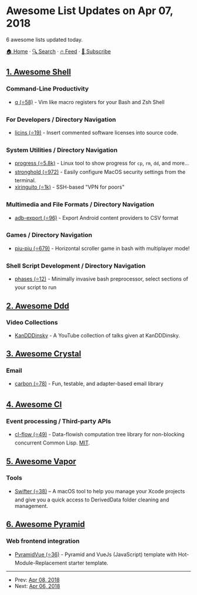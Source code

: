 # Awesome List Updates on Apr 07, 2018

6 awesome lists updated today.

[🏠 Home](/README.md) · [🔍 Search](https://www.trackawesomelist.com/search/) · [🔥 Feed](https://www.trackawesomelist.com/rss.xml) · [📮 Subscribe](https://trackawesomelist.us17.list-manage.com/subscribe?u=d2f0117aa829c83a63ec63c2f&id=36a103854c)



## [1. Awesome Shell](/content/alebcay/awesome-shell/README.md)

### Command-Line Productivity

*   [q (⭐58)](https://github.com/cal2195/q) - Vim like macro registers for your Bash and Zsh Shell

### For Developers / Directory Navigation

*   [licins (⭐19)](https://github.com/dogoncouch/licins) - Insert commented software licenses into source code.

### System Utilities / Directory Navigation

*   [progress (⭐5.8k)](https://github.com/Xfennec/progress) - Linux tool to show progress for `cp`, `rm`, `dd`, and more...
*   [stronghold (⭐972)](https://github.com/alichtman/stronghold) - Easily configure MacOS security settings from the terminal.
*   [xiringuito (⭐1k)](https://github.com/ivanilves/xiringuito) - SSH-based "VPN for poors"

### Multimedia and File Formats / Directory Navigation

*   [adb-export (⭐96)](https://github.com/sromku/adb-export) - Export Android content providers to CSV format

### Games / Directory Navigation

*   [piu-piu (⭐679)](https://github.com/vaniacer/piu-piu-SH) - Horizontal scroller game in bash with multiplayer mode!

### Shell Script Development / Directory Navigation

*   [phases (⭐12)](https://github.com/sorokine/phases) - Minimally invasive bash preprocessor, select sections of your script to run

## [2. Awesome Ddd](/content/heynickc/awesome-ddd/README.md)

### Video Collections

*   [KanDDDinsky](https://www.youtube.com/channel/UCJCpnslPdb_Dl8DKokXC3HA) - A YouTube collection of talks given at KanDDDinsky.

## [3. Awesome Crystal](/content/veelenga/awesome-crystal/README.md)

### Email

*   [carbon (⭐78)](https://github.com/luckyframework/carbon) - Fun, testable, and adapter-based email library

## [4. Awesome Cl](/content/CodyReichert/awesome-cl/README.md)

### Event processing / Third-party APIs

*   [cl-flow (⭐49)](https://github.com/borodust/cl-flow/) -  Data-flowish computation tree library for non-blocking concurrent Common Lisp. [MIT](https://opensource.org/licenses/MIT).

## [5. Awesome Vapor](/content/vapor-community/awesome-vapor/README.md)

### Tools

*   [Swifter (⭐38)](https://github.com/LiveUI/Swifter) – A macOS tool to help you manage your Xcode projects and give you a quick access to DerivedData folder cleaning and management.

## [6. Awesome Pyramid](/content/uralbash/awesome-pyramid/README.md)

### Web frontend integration

*   [PyramidVue (⭐36)](https://github.com/eddyekofo94/pyramidVue) - Pyramid and VueJs (JavaScript) template with Hot-Module-Replacement starter template.

---

- Prev: [Apr 08, 2018](/content/2018/04/08/README.md)
- Next: [Apr 06, 2018](/content/2018/04/06/README.md)